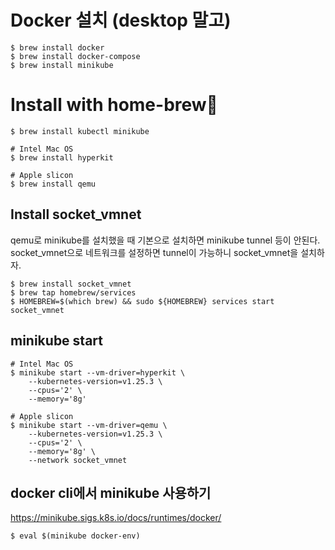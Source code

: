 # Docker 설치 (desktop 말고)
```shell
$ brew install docker
$ brew install docker-compose
$ brew install minikube
```

# Install with home-brew🍺

```shell
$ brew install kubectl minikube

# Intel Mac OS
$ brew install hyperkit

# Apple slicon
$ brew install qemu
```
## Install socket_vmnet
qemu로 minikube를 설치했을 때 기본으로 설치하면 minikube tunnel 등이 안된다. socket_vmnet으로 네트워크를 설정하면 tunnel이 가능하니 socket_vmnet을 설치하자. 

```shell
$ brew install socket_vmnet
$ brew tap homebrew/services
$ HOMEBREW=$(which brew) && sudo ${HOMEBREW} services start socket_vmnet
```


## minikube start

```shell
# Intel Mac OS
$ minikube start --vm-driver=hyperkit \
    --kubernetes-version=v1.25.3 \
    --cpus='2' \
    --memory='8g'

# Apple slicon
$ minikube start --vm-driver=qemu \
    --kubernetes-version=v1.25.3 \
    --cpus='2' \
    --memory='8g' \
    --network socket_vmnet
```

## docker cli에서 minikube 사용하기
https://minikube.sigs.k8s.io/docs/runtimes/docker/

```shell
$ eval $(minikube docker-env)
```


